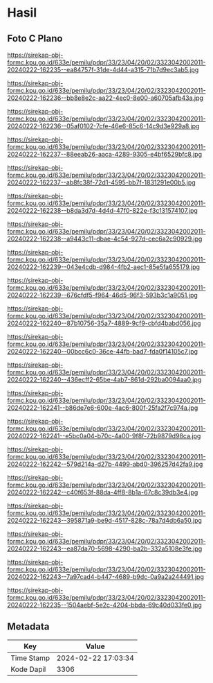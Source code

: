 # Hasil

## Foto C Plano

https://sirekap-obj-formc.kpu.go.id/633e/pemilu/pdpr/33/23/04/20/02/3323042002011-20240222-162235--ea84757f-31de-4d44-a315-71b7d9ec3ab5.jpg

https://sirekap-obj-formc.kpu.go.id/633e/pemilu/pdpr/33/23/04/20/02/3323042002011-20240222-162236--bb8e8e2c-aa22-4ec0-8e00-a60705afb43a.jpg

https://sirekap-obj-formc.kpu.go.id/633e/pemilu/pdpr/33/23/04/20/02/3323042002011-20240222-162236--05af0102-7cfe-46e6-85c6-14c9d3e929a8.jpg

https://sirekap-obj-formc.kpu.go.id/633e/pemilu/pdpr/33/23/04/20/02/3323042002011-20240222-162237--88eeab26-aaca-4289-9305-e4bf6529bfc8.jpg

https://sirekap-obj-formc.kpu.go.id/633e/pemilu/pdpr/33/23/04/20/02/3323042002011-20240222-162237--ab8fc38f-72d1-4595-bb7f-1831291e00b5.jpg

https://sirekap-obj-formc.kpu.go.id/633e/pemilu/pdpr/33/23/04/20/02/3323042002011-20240222-162238--b8da3d7d-4d4d-47f0-822e-f3c131574107.jpg

https://sirekap-obj-formc.kpu.go.id/633e/pemilu/pdpr/33/23/04/20/02/3323042002011-20240222-162238--a9443c11-dbae-4c54-927d-cec6a2c90929.jpg

https://sirekap-obj-formc.kpu.go.id/633e/pemilu/pdpr/33/23/04/20/02/3323042002011-20240222-162239--043e4cdb-d984-4fb2-aec1-85e5fa655179.jpg

https://sirekap-obj-formc.kpu.go.id/633e/pemilu/pdpr/33/23/04/20/02/3323042002011-20240222-162239--676cfdf5-f964-46d5-96f3-593b3c1a9051.jpg

https://sirekap-obj-formc.kpu.go.id/633e/pemilu/pdpr/33/23/04/20/02/3323042002011-20240222-162240--87b10756-35a7-4889-9cf9-cbfd4babd056.jpg

https://sirekap-obj-formc.kpu.go.id/633e/pemilu/pdpr/33/23/04/20/02/3323042002011-20240222-162240--00bcc6c0-36ce-44fb-bad7-fda0f14105c7.jpg

https://sirekap-obj-formc.kpu.go.id/633e/pemilu/pdpr/33/23/04/20/02/3323042002011-20240222-162240--436ecff2-65be-4ab7-861d-292ba0094aa0.jpg

https://sirekap-obj-formc.kpu.go.id/633e/pemilu/pdpr/33/23/04/20/02/3323042002011-20240222-162241--b86de7e6-600e-4ac6-800f-25fa2f7c974a.jpg

https://sirekap-obj-formc.kpu.go.id/633e/pemilu/pdpr/33/23/04/20/02/3323042002011-20240222-162241--e5bc0a04-b70c-4a00-9f8f-72b9879d98ca.jpg

https://sirekap-obj-formc.kpu.go.id/633e/pemilu/pdpr/33/23/04/20/02/3323042002011-20240222-162242--579d214a-d27b-4499-abd0-396257d42fa9.jpg

https://sirekap-obj-formc.kpu.go.id/633e/pemilu/pdpr/33/23/04/20/02/3323042002011-20240222-162242--c40f653f-88da-4ff8-8b1a-67c8c39db3e4.jpg

https://sirekap-obj-formc.kpu.go.id/633e/pemilu/pdpr/33/23/04/20/02/3323042002011-20240222-162243--395871a9-be9d-4517-828c-78a7d4db6a50.jpg

https://sirekap-obj-formc.kpu.go.id/633e/pemilu/pdpr/33/23/04/20/02/3323042002011-20240222-162243--ea87da70-5698-4290-ba2b-332a5108e3fe.jpg

https://sirekap-obj-formc.kpu.go.id/633e/pemilu/pdpr/33/23/04/20/02/3323042002011-20240222-162243--7a97cad4-b447-4689-b9dc-0a9a2a244491.jpg

https://sirekap-obj-formc.kpu.go.id/633e/pemilu/pdpr/33/23/04/20/02/3323042002011-20240222-162235--1504aebf-5e2c-4204-bbda-69c40d033fe0.jpg


## Metadata

| Key        | Value               |
| ---------- | ------------------- |
| Time Stamp | 2024-02-22 17:03:34 |
| Kode Dapil | 3306                |



